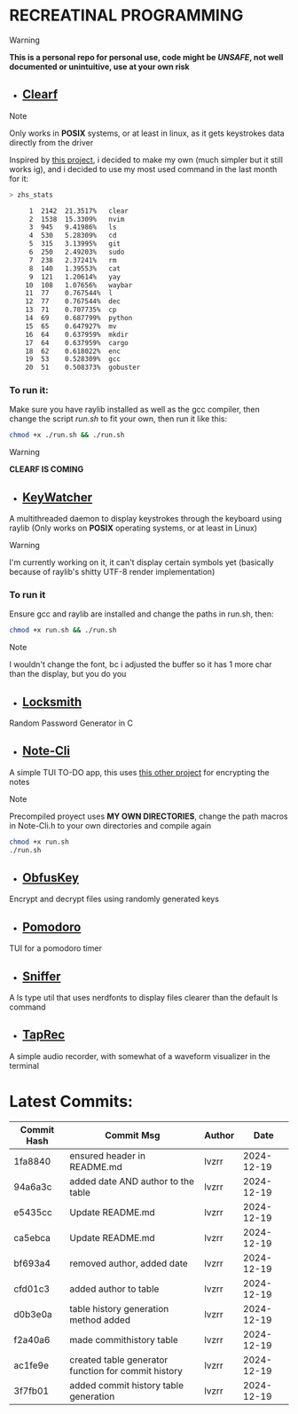 # RECREATINAL PROGRAMMING
> [!Warning]
**This is a personal repo for personal use, code might be *UNSAFE*, not well documented or unintuitive, use at your own risk**
+ ## [Clearf](https://github.com/lvzrr/Recreational-Programming/tree/main/Clearf)

> [!Note]
Only works in **POSIX** systems, or at least in linux, as it gets keystrokes data directly from the driver

Inspired by [this project](https://github.com/tsoding/voidf), i decided to make my own (much simpler but it still works ig), and i decided to use my most used command in the last month for it: 

```bash
> zhs_stats

     1  2142  21.3517%   clear
     2  1538  15.3309%   nvim
     3  945   9.41986%   ls
     4  530   5.28309%   cd
     5  315   3.13995%   git
     6  250   2.49203%   sudo
     7  238   2.37241%   rm
     8  140   1.39553%   cat
     9  121   1.20614%   yay
    10  108   1.07656%   waybar
    11  77    0.767544%  l
    12  77    0.767544%  dec
    13  71    0.707735%  cp
    14  69    0.687799%  python
    15  65    0.647927%  mv
    16  64    0.637959%  mkdir
    17  64    0.637959%  cargo
    18  62    0.618022%  enc
    19  53    0.528309%  gcc
    20  51    0.508373%  gobuster
```
### To run it: 
Make sure you have raylib installed as well as the gcc compiler, then change the script _run.sh_ to fit your own, then run it like this: 
```bash
chmod +x ./run.sh && ./run.sh
```
> [!Warning]
**CLEARF IS COMING**
+ ## [KeyWatcher](https://github.com/lvzrr/Recreational-Programming/tree/main/KeyWatcher)

A multithreaded daemon to display keystrokes through the keyboard using raylib (Only works on **POSIX** operating systems, or at least in Linux)

> [!Warning]
I'm currently working on it, it can't display certain symbols yet (basically because of raylib's shitty UTF-8 render implementation)

### To run it
Ensure gcc and raylib are installed and change the paths in run.sh, then: 
```bash 
chmod +x run.sh && ./run.sh
```
> [!Note] 
I wouldn't change the font, bc i adjusted the buffer so it has 1 more char than the display, but you do you
+ ## [Locksmith](https://github.com/lvzrr/Recreational-Programming/tree/main/Locksmith)
Random Password Generator in C 
+ ## [Note-Cli](https://github.com/lvzrr/Recreational-Programming/tree/main/Note-Cli)
A simple TUI TO-DO app, this uses [this other project](https://github.com/lvzrr/Proyects/tree/main/ObfusKey) for encrypting the notes

> [!NOTE]
Precompiled proyect uses **MY OWN DIRECTORIES**, change the path macros in Note-Cli.h to your own directories and compile again

```bash
chmod +x run.sh
./run.sh
```


+ ## [ObfusKey](https://github.com/lvzrr/Recreational-Programming/tree/main/ObfusKey)
Encrypt and decrypt files using randomly generated keys
+ ## [Pomodoro](https://github.com/lvzrr/Recreational-Programming/tree/main/Pomodoro)
TUI for a pomodoro timer 
+ ## [Sniffer](https://github.com/lvzrr/Recreational-Programming/tree/main/Sniffer)
A ls type util that uses nerdfonts to display files clearer than the default ls command
+ ## [TapRec](https://github.com/lvzrr/Recreational-Programming/tree/main/TapRec)
A simple audio recorder, with somewhat of a waveform visualizer in the terminal
# Latest Commits:
| Commit Hash | Commit Msg | Author | Date |
|-------------|------------|--------|------|
| 1fa8840 | ensured header in README.md | lvzrr | 2024-12-19 |
| 94a6a3c | added date AND author to the table | lvzrr | 2024-12-19 |
| e5435cc | Update README.md | lvzrr | 2024-12-19 |
| ca5ebca | Update README.md | lvzrr | 2024-12-19 |
| bf693a4 | removed author, added date | lvzrr | 2024-12-19 |
| cfd01c3 | added author to table | lvzrr | 2024-12-19 |
| d0b3e0a | table history generation method added | lvzrr | 2024-12-19 |
| f2a40a6 | made commithistory table | lvzrr | 2024-12-19 |
| ac1fe9e | created table generator function for commit history | lvzrr | 2024-12-19 |
| 3f7fb01 | added commit history table generation | lvzrr | 2024-12-19 |
